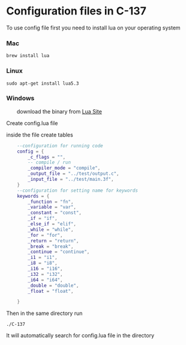 # Configuration files in C-137

To use config file first you need to install lua on your operating system
### Mac
    brew install lua
### Linux 
    sudo apt-get install lua5.3
### Windows
&emsp;&emsp;download the binary from [Lua Site]( https://www.lua.org/download.html)

Create config.lua file

inside the file create tables
```lua
    --configuration for running code
    config = {
        _c_flags = "",
        -- compile / run 
        _compiler_mode = "compile",
        _output_file = "../test/output.c",
        _input_file = "../test/main.3f",
    }
    --configuration for setting name for keywords
    keywords = {
        _function = "fn",
        _variable = "var",
        _constant = "const",
        _if = "if",
        _else_if = "elif",
        _while = "while",
        _for = "for",
        _return = "return",
        _break = "break",
        _continue = "continue",
        _i1 = "i1",
        _i8 = "i8",
        _i16 = "i16",
        _i32 = "i32",
        _i64 = "i64",
        _double = "double",
        _float = "float",

    }

```
    
Then in the same directory run 

    ./C-137

It will automatically search for config.lua file in the directory